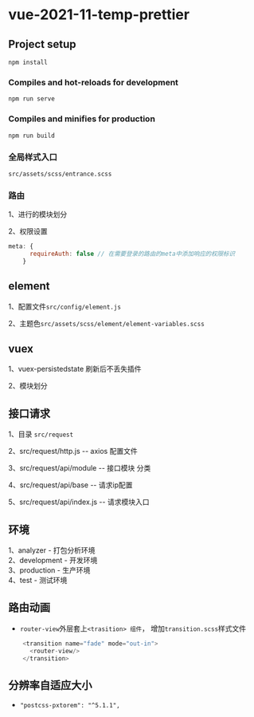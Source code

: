 # vue-2021-11-temp-prettier

## Project setup
```
npm install
```

### Compiles and hot-reloads for development
```
npm run serve
```

### Compiles and minifies for production
```
npm run build
```

### 全局样式入口
`src/assets/scss/entrance.scss`

### 路由
1、进行的模块划分 

2、权限设置   

```javascript
meta: {
      requireAuth: false // 在需要登录的路由的meta中添加响应的权限标识
    }
```

## element
1、配置文件`src/config/element.js` 

2、主题色`src/assets/scss/element/element-variables.scss` 


## vuex
1、vuex-persistedstate 刷新后不丢失插件 

2、模块划分


## 接口请求
1、目录 `src/request` 

2、src/request/http.js -- axios 配置文件 

3、src/request/api/module -- 接口模块 分类 

4、src/request/api/base -- 请求ip配置 

5、src/request/api/index.js -- 请求模块入口 

## 环境
1、analyzer          - 打包分析环境  
2、development       - 开发环境  
3、production        - 生产环境  
4、test              - 测试环境  

## 路由动画
* `router-view`外层套上`<trasition> 组件`， 增加`transition.scss`样式文件 
```js
    <transition name="fade" mode="out-in">
      <router-view/>
    </transition>
```

## 分辨率自适应大小
* `"postcss-pxtorem": "^5.1.1",`

